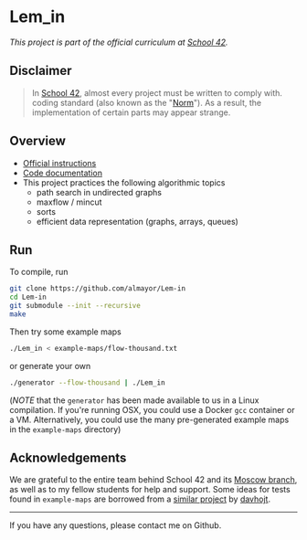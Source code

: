 # Lem_in

*This project is part of the official curriculum at [School 42](https://en.wikipedia.org/wiki/42_(school)).*

## Disclaimer

> In [School 42](https://en.wikipedia.org/wiki/42_(school)), almost every project must be written to comply with. coding standard (also known as the "[Norm](./docs/subjects/norme.en.pdf)"). As a result, the implementation of certain parts may appear strange.


## Overview

* [Official instructions](docs/subjects/lem-in.en.pdf)
* [Code documentation](https://almayor.github.io/Lem-in)
* This project practices the following algorithmic topics
	* path search in undirected graphs
	* maxflow / mincut
	* sorts
	* efficient data representation (graphs, arrays, queues)

## Run

To compile, run

```sh
git clone https://github.com/almayor/Lem-in
cd Lem-in
git submodule --init --recursive
make
```
Then try some example maps

```sh
./Lem_in < example-maps/flow-thousand.txt
```
or generate your own

```sh
./generator --flow-thousand | ./Lem_in
```

(_NOTE_ that the `generator` has been made available to us in a Linux compilation. If you're running OSX, you could use a Docker `gcc` container or a VM. Alternatively, you could use the many pre-generated example maps in the `example-maps` directory)

## Acknowledgements

We are grateful to the entire team behind School 42 and its [Moscow branch](https://21-school.ru
), as well as to my fellow students for help and support. Some ideas for tests found in `example-maps` are borrowed from a [similar project](https://github.com/davhojt/lem_in) by [davhojt](https://github.com/davhojt).

---
If you have any questions, please contact me on Github.
